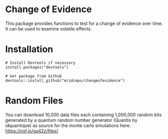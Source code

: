 # Change of Evidence
This package provides functions to test for a change of evidence over time. It can be used to examine volatile effects.

  # Installation

    # Install Devtools if necessary
    install.packages("devtools")
    
    # Get package from Github
    devtools::install_github("mrzdcmps/changeofevidence")
    
  # Random Files
  
  You can download 10,000 data files each containing 1,000,000 random bits generated by a quantum random number generator (Quantis by idquantique) as source for the monte carlo simulations here:
  https://osf.io/gs42z/files/

